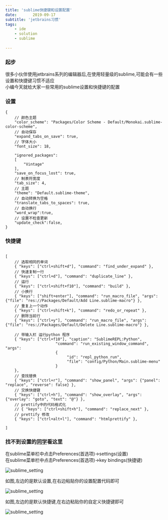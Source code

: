 ```yaml
---
title: 'sublime快捷键和设置配置'
date:       2019-09-17
subtitle: 'jetbrains习惯'
tags:
	- ide
	- solution
	- sublime
	
---
```


### 起步
很多小伙伴使用jetbrains系列的编辑器后,在使用轻量级的sublime,可能会有一些设置和快捷键习惯不适应  
小编今天就给大家一些常用的sublime设置和快捷键的配置



### 设置
```
{
    // 颜色主题
    "color_scheme": "Packages/Color Scheme - Default/Monokai.sublime-color-scheme",
    // 自动保存
    "expand_tabs_on_save": true,
    // 字体大小
    "font_size": 18,
    
    "ignored_packages":
    [
        "Vintage"
    ],
    "save_on_focus_lost": true,
    // 制表符宽度
    "tab_size": 4,
    // 主题
    "theme": "Default.sublime-theme",
    // 自动转换为空格
    "translate_tabs_to_spaces": true,
    // 自动换行
    "word_wrap":true,
    // 设置不检查更新
    "update_check":false,
}

```

### 快捷键
```

[
    // 选取相同的单词
    { "keys": ["ctrl+shift+d"], "command": "find_under_expand" },
    // 快速复制一行
    { "keys": ["ctrl+d"], "command": "duplicate_line" },
    // 运行
    { "keys": ["ctrl+shift+f10"], "command": "build" },
    // 小换行
    { "keys": ["shift+enter"], "command": "run_macro_file", "args": {"file": "res://Packages/Default/Add Line.sublime-macro"} },
    // 重复上一个动作
    { "keys": ["ctrl+shift+k"], "command": "redo_or_repeat" },
    // 删除当前行
    { "keys": ["ctrl+y"], "command": "run_macro_file", "args": {"file": "res://Packages/Default/Delete Line.sublime-macro"} },

    // 带输入栏 运行python 程序
    { "keys": ["ctrl+f10"], "caption": "SublimeREPL:Python", 
                      "command": "run_existing_window_command", "args":
                      {
                           "id": "repl_python_run",
                           "file": "config/Python/Main.sublime-menu"
                      } 
    },
    // 查找替换
    { "keys": ["ctrl+r"], "command": "show_panel", "args": {"panel": "replace", "reverse": false} },
    // 交换快捷键
    { "keys": ["ctrl+h"], "command": "show_overlay", "args": {"overlay": "goto", "text": "@"} },
    // prettify中的代码格式化
    // { "keys": ["ctrl+shift+h"], "command": "replace_next" },
    // prettify 修改
    { "keys": ["ctrl+alt+l"], "command": "htmlprettify" },
    
]
```
### 找不到设置的[同学](https://caoyang7.github.io/)看这里

在sublime菜单栏中点击Preferences(首选项)->settings(设置)  
在sublime菜单栏中点击Preferences(首选项)->key bindings(快捷键)

![sublime_setting](/img/posts/ide/sublime_settings.png)

如图,左边的是默认设置,在右边粘贴你的设置配置代码即可

![sublime_setting](/img/posts/ide/sublime_settings2.png)

如图,左边的是默认快捷键,在右边粘贴你的自定义快捷键即可

![sublime_setting](/img/posts/ide/sublime_settings3.png)